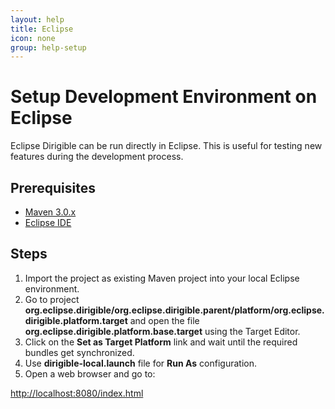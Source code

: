 ```yaml
---
layout: help
title: Eclipse
icon: none
group: help-setup
---
```


Setup Development Environment on Eclipse
===




Eclipse Dirigible can be run directly in Eclipse. This is useful for testing new features during the development process.

Prerequisites
---

- [Maven 3.0.x](http://maven.apache.org/)
- [Eclipse IDE](https://www.eclipse.org/)

Steps
---

1. Import the project as existing Maven project into your local Eclipse environment.
2. Go to project **org.eclipse.dirigible/org.eclipse.dirigible.parent/platform/org.eclipse.dirigible.platform.target** and open the file **org.eclipse.dirigible.platform.base.target** using the Target Editor.
3. Click on the **Set as Target Platform** link and wait until the required bundles get synchronized.
4. Use **dirigible-local.launch** file for **Run As** configuration.
5. Open a web browser and go to:

[http://localhost:8080/index.html](http://localhost:8080/index.html)
